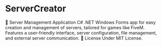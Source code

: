 # ServerCreator
🚀 Server Management Application C# .NET Windows Forms app for easy creation and management of servers, tailored for games like FiveM. Features a user-friendly interface, server configuration, file management, and external server communication.  📝 License Under MIT License.
